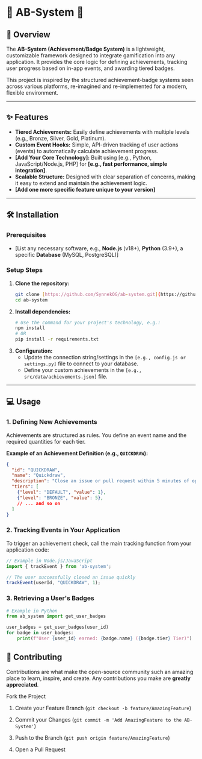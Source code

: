 # 🌟 AB-System 🌟

## 🚀 Overview

The **AB-System (Achievement/Badge System)** is a lightweight, customizable framework designed to integrate gamification into any application. It provides the core logic for defining achievements, tracking user progress based on in-app events, and awarding tiered badges.

This project is inspired by the structured achievement-badge systems seen across various platforms, re-imagined and re-implemented for a modern, flexible environment.

---

## ✨ Features

* **Tiered Achievements:** Easily define achievements with multiple levels (e.g., Bronze, Silver, Gold, Platinum).
* **Custom Event Hooks:** Simple, API-driven tracking of user actions (events) to automatically calculate achievement progress.
* **[Add Your Core Technology]:** Built using [e.g., Python, JavaScript/Node.js, PHP] for **[e.g., fast performance, simple integration]**.
* **Scalable Structure:** Designed with clear separation of concerns, making it easy to extend and maintain the achievement logic.
* **[Add one more specific feature unique to your version]**

---

## 🛠️ Installation

### Prerequisites
* [List any necessary software, e.g., **Node.js** (v18+), **Python** (3.9+), a specific **Database** (MySQL, PostgreSQL)]

### Setup Steps
1.  **Clone the repository:**
    ```bash
    git clone [https://github.com/SynnekOG/ab-system.git](https://github.com/SynnekOG/ab-system.git)
    cd ab-system
    ```
2.  **Install dependencies:**
    ```bash
    # Use the command for your project's technology, e.g.:
    npm install
    # OR
    pip install -r requirements.txt
    ```
3.  **Configuration:**
    * Update the connection string/settings in the `[e.g., config.js or settings.py]` file to connect to your database.
    * Define your custom achievements in the `[e.g., src/data/achievements.json]` file.

---

## 💻 Usage

### 1. Defining New Achievements
Achievements are structured as rules. You define an event name and the required quantities for each tier.

**Example of an Achievement Definition (e.g., `QUICKDRAW`):**
```json
{
  "id": "QUICKDRAW",
  "name": "Quickdraw",
  "description": "Close an issue or pull request within 5 minutes of opening.",
  "tiers": [
    {"level": "DEFAULT", "value": 1},
    {"level": "BRONZE", "value": 5},
    // ... and so on
  ]
}
```

### 2. Tracking Events in Your Application
To trigger an achievement check, call the main tracking function from your application code:
```javascript
// Example in Node.js/JavaScript
import { trackEvent } from 'ab-system';

// The user successfully closed an issue quickly
trackEvent(userId, "QUICKDRAW", 1);
```

### 3. Retrieving a User's Badges
```python
# Example in Python
from ab_system import get_user_badges

user_badges = get_user_badges(user_id)
for badge in user_badges:
    print(f"User {user_id} earned: {badge.name} ({badge.tier} Tier)")
```

## 🤝 Contributing
Contributions are what make the open-source community such an amazing place to learn, inspire, and create. Any contributions you make are **greatly appreciated**.

Fork the Project

1. Create your Feature Branch (`git checkout -b feature/AmazingFeature`)

2. Commit your Changes (`git commit -m 'Add AmazingFeature to the AB-System'`)

3. Push to the Branch (`git push origin feature/AmazingFeature`)

4. Open a Pull Request